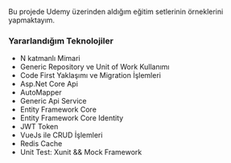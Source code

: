 Bu projede Udemy üzerinden aldığım eğitim setlerinin örneklerini yapmaktayım. 

### Yararlandığım Teknolojiler

- N katmanlı Mimari
- Generic Repository ve Unit of Work Kullanımı
- Code First Yaklaşımı ve Migration İşlemleri
- Asp.Net Core Api 
- AutoMapper
- Generic Api Service
- Entity Framework Core 
- Entity Framework Core Identity 
- JWT Token
- VueJs ile CRUD İşlemleri
- Redis Cache
- Unit Test: Xunit && Mock Framework
